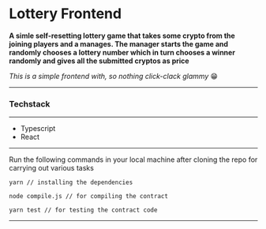 # Lottery Frontend

**A simle self-resetting lottery game that takes some crypto from the joining players and a manages. The manager starts the game and randomly chooses a lottery number which in turn chooses a winner randomly and gives all the submitted cryptos as price**

_This is a simple frontend with, so nothing click-clack glammy_ 😁

---

### Techstack

---

- Typescript
- React

---

Run the following commands in your local machine after cloning the repo for carrying out various tasks

```
yarn // installing the dependencies

node compile.js // for compiling the contract

yarn test // for testing the contract code

```

---
